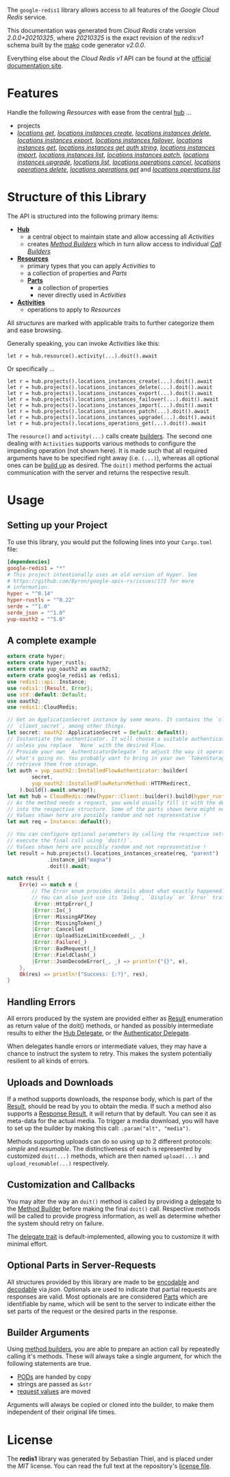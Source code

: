 <!---
DO NOT EDIT !
This file was generated automatically from 'src/mako/api/README.md.mako'
DO NOT EDIT !
-->
The `google-redis1` library allows access to all features of the *Google Cloud Redis* service.

This documentation was generated from *Cloud Redis* crate version *2.0.0+20210325*, where *20210325* is the exact revision of the *redis:v1* schema built by the [mako](http://www.makotemplates.org/) code generator *v2.0.0*.

Everything else about the *Cloud Redis* *v1* API can be found at the
[official documentation site](https://cloud.google.com/memorystore/docs/redis/).
# Features

Handle the following *Resources* with ease from the central [hub](https://docs.rs/google-redis1/2.0.0+20210325/google_redis1/CloudRedis) ... 

* projects
 * [*locations get*](https://docs.rs/google-redis1/2.0.0+20210325/google_redis1/api::ProjectLocationGetCall), [*locations instances create*](https://docs.rs/google-redis1/2.0.0+20210325/google_redis1/api::ProjectLocationInstanceCreateCall), [*locations instances delete*](https://docs.rs/google-redis1/2.0.0+20210325/google_redis1/api::ProjectLocationInstanceDeleteCall), [*locations instances export*](https://docs.rs/google-redis1/2.0.0+20210325/google_redis1/api::ProjectLocationInstanceExportCall), [*locations instances failover*](https://docs.rs/google-redis1/2.0.0+20210325/google_redis1/api::ProjectLocationInstanceFailoverCall), [*locations instances get*](https://docs.rs/google-redis1/2.0.0+20210325/google_redis1/api::ProjectLocationInstanceGetCall), [*locations instances get auth string*](https://docs.rs/google-redis1/2.0.0+20210325/google_redis1/api::ProjectLocationInstanceGetAuthStringCall), [*locations instances import*](https://docs.rs/google-redis1/2.0.0+20210325/google_redis1/api::ProjectLocationInstanceImportCall), [*locations instances list*](https://docs.rs/google-redis1/2.0.0+20210325/google_redis1/api::ProjectLocationInstanceListCall), [*locations instances patch*](https://docs.rs/google-redis1/2.0.0+20210325/google_redis1/api::ProjectLocationInstancePatchCall), [*locations instances upgrade*](https://docs.rs/google-redis1/2.0.0+20210325/google_redis1/api::ProjectLocationInstanceUpgradeCall), [*locations list*](https://docs.rs/google-redis1/2.0.0+20210325/google_redis1/api::ProjectLocationListCall), [*locations operations cancel*](https://docs.rs/google-redis1/2.0.0+20210325/google_redis1/api::ProjectLocationOperationCancelCall), [*locations operations delete*](https://docs.rs/google-redis1/2.0.0+20210325/google_redis1/api::ProjectLocationOperationDeleteCall), [*locations operations get*](https://docs.rs/google-redis1/2.0.0+20210325/google_redis1/api::ProjectLocationOperationGetCall) and [*locations operations list*](https://docs.rs/google-redis1/2.0.0+20210325/google_redis1/api::ProjectLocationOperationListCall)




# Structure of this Library

The API is structured into the following primary items:

* **[Hub](https://docs.rs/google-redis1/2.0.0+20210325/google_redis1/CloudRedis)**
    * a central object to maintain state and allow accessing all *Activities*
    * creates [*Method Builders*](https://docs.rs/google-redis1/2.0.0+20210325/google_redis1/client::MethodsBuilder) which in turn
      allow access to individual [*Call Builders*](https://docs.rs/google-redis1/2.0.0+20210325/google_redis1/client::CallBuilder)
* **[Resources](https://docs.rs/google-redis1/2.0.0+20210325/google_redis1/client::Resource)**
    * primary types that you can apply *Activities* to
    * a collection of properties and *Parts*
    * **[Parts](https://docs.rs/google-redis1/2.0.0+20210325/google_redis1/client::Part)**
        * a collection of properties
        * never directly used in *Activities*
* **[Activities](https://docs.rs/google-redis1/2.0.0+20210325/google_redis1/client::CallBuilder)**
    * operations to apply to *Resources*

All *structures* are marked with applicable traits to further categorize them and ease browsing.

Generally speaking, you can invoke *Activities* like this:

```Rust,ignore
let r = hub.resource().activity(...).doit().await
```

Or specifically ...

```ignore
let r = hub.projects().locations_instances_create(...).doit().await
let r = hub.projects().locations_instances_delete(...).doit().await
let r = hub.projects().locations_instances_export(...).doit().await
let r = hub.projects().locations_instances_failover(...).doit().await
let r = hub.projects().locations_instances_import(...).doit().await
let r = hub.projects().locations_instances_patch(...).doit().await
let r = hub.projects().locations_instances_upgrade(...).doit().await
let r = hub.projects().locations_operations_get(...).doit().await
```

The `resource()` and `activity(...)` calls create [builders][builder-pattern]. The second one dealing with `Activities` 
supports various methods to configure the impending operation (not shown here). It is made such that all required arguments have to be 
specified right away (i.e. `(...)`), whereas all optional ones can be [build up][builder-pattern] as desired.
The `doit()` method performs the actual communication with the server and returns the respective result.

# Usage

## Setting up your Project

To use this library, you would put the following lines into your `Cargo.toml` file:

```toml
[dependencies]
google-redis1 = "*"
# This project intentionally uses an old version of Hyper. See
# https://github.com/Byron/google-apis-rs/issues/173 for more
# information.
hyper = "^0.14"
hyper-rustls = "^0.22"
serde = "^1.0"
serde_json = "^1.0"
yup-oauth2 = "^5.0"
```

## A complete example

```Rust
extern crate hyper;
extern crate hyper_rustls;
extern crate yup_oauth2 as oauth2;
extern crate google_redis1 as redis1;
use redis1::api::Instance;
use redis1::{Result, Error};
use std::default::Default;
use oauth2;
use redis1::CloudRedis;

// Get an ApplicationSecret instance by some means. It contains the `client_id` and 
// `client_secret`, among other things.
let secret: oauth2::ApplicationSecret = Default::default();
// Instantiate the authenticator. It will choose a suitable authentication flow for you, 
// unless you replace  `None` with the desired Flow.
// Provide your own `AuthenticatorDelegate` to adjust the way it operates and get feedback about 
// what's going on. You probably want to bring in your own `TokenStorage` to persist tokens and
// retrieve them from storage.
let auth = yup_oauth2::InstalledFlowAuthenticator::builder(
        secret,
        yup_oauth2::InstalledFlowReturnMethod::HTTPRedirect,
    ).build().await.unwrap();
let mut hub = CloudRedis::new(hyper::Client::builder().build(hyper_rustls::HttpsConnector::with_native_roots()), auth);
// As the method needs a request, you would usually fill it with the desired information
// into the respective structure. Some of the parts shown here might not be applicable !
// Values shown here are possibly random and not representative !
let mut req = Instance::default();

// You can configure optional parameters by calling the respective setters at will, and
// execute the final call using `doit()`.
// Values shown here are possibly random and not representative !
let result = hub.projects().locations_instances_create(req, "parent")
             .instance_id("magna")
             .doit().await;

match result {
    Err(e) => match e {
        // The Error enum provides details about what exactly happened.
        // You can also just use its `Debug`, `Display` or `Error` traits
         Error::HttpError(_)
        |Error::Io(_)
        |Error::MissingAPIKey
        |Error::MissingToken(_)
        |Error::Cancelled
        |Error::UploadSizeLimitExceeded(_, _)
        |Error::Failure(_)
        |Error::BadRequest(_)
        |Error::FieldClash(_)
        |Error::JsonDecodeError(_, _) => println!("{}", e),
    },
    Ok(res) => println!("Success: {:?}", res),
}

```
## Handling Errors

All errors produced by the system are provided either as [Result](https://docs.rs/google-redis1/2.0.0+20210325/google_redis1/client::Result) enumeration as return value of
the doit() methods, or handed as possibly intermediate results to either the 
[Hub Delegate](https://docs.rs/google-redis1/2.0.0+20210325/google_redis1/client::Delegate), or the [Authenticator Delegate](https://docs.rs/yup-oauth2/*/yup_oauth2/trait.AuthenticatorDelegate.html).

When delegates handle errors or intermediate values, they may have a chance to instruct the system to retry. This 
makes the system potentially resilient to all kinds of errors.

## Uploads and Downloads
If a method supports downloads, the response body, which is part of the [Result](https://docs.rs/google-redis1/2.0.0+20210325/google_redis1/client::Result), should be
read by you to obtain the media.
If such a method also supports a [Response Result](https://docs.rs/google-redis1/2.0.0+20210325/google_redis1/client::ResponseResult), it will return that by default.
You can see it as meta-data for the actual media. To trigger a media download, you will have to set up the builder by making
this call: `.param("alt", "media")`.

Methods supporting uploads can do so using up to 2 different protocols: 
*simple* and *resumable*. The distinctiveness of each is represented by customized 
`doit(...)` methods, which are then named `upload(...)` and `upload_resumable(...)` respectively.

## Customization and Callbacks

You may alter the way an `doit()` method is called by providing a [delegate](https://docs.rs/google-redis1/2.0.0+20210325/google_redis1/client::Delegate) to the 
[Method Builder](https://docs.rs/google-redis1/2.0.0+20210325/google_redis1/client::CallBuilder) before making the final `doit()` call. 
Respective methods will be called to provide progress information, as well as determine whether the system should 
retry on failure.

The [delegate trait](https://docs.rs/google-redis1/2.0.0+20210325/google_redis1/client::Delegate) is default-implemented, allowing you to customize it with minimal effort.

## Optional Parts in Server-Requests

All structures provided by this library are made to be [encodable](https://docs.rs/google-redis1/2.0.0+20210325/google_redis1/client::RequestValue) and 
[decodable](https://docs.rs/google-redis1/2.0.0+20210325/google_redis1/client::ResponseResult) via *json*. Optionals are used to indicate that partial requests are responses 
are valid.
Most optionals are are considered [Parts](https://docs.rs/google-redis1/2.0.0+20210325/google_redis1/client::Part) which are identifiable by name, which will be sent to 
the server to indicate either the set parts of the request or the desired parts in the response.

## Builder Arguments

Using [method builders](https://docs.rs/google-redis1/2.0.0+20210325/google_redis1/client::CallBuilder), you are able to prepare an action call by repeatedly calling it's methods.
These will always take a single argument, for which the following statements are true.

* [PODs][wiki-pod] are handed by copy
* strings are passed as `&str`
* [request values](https://docs.rs/google-redis1/2.0.0+20210325/google_redis1/client::RequestValue) are moved

Arguments will always be copied or cloned into the builder, to make them independent of their original life times.

[wiki-pod]: http://en.wikipedia.org/wiki/Plain_old_data_structure
[builder-pattern]: http://en.wikipedia.org/wiki/Builder_pattern
[google-go-api]: https://github.com/google/google-api-go-client

# License
The **redis1** library was generated by Sebastian Thiel, and is placed 
under the *MIT* license.
You can read the full text at the repository's [license file][repo-license].

[repo-license]: https://github.com/Byron/google-apis-rsblob/master/LICENSE.md

